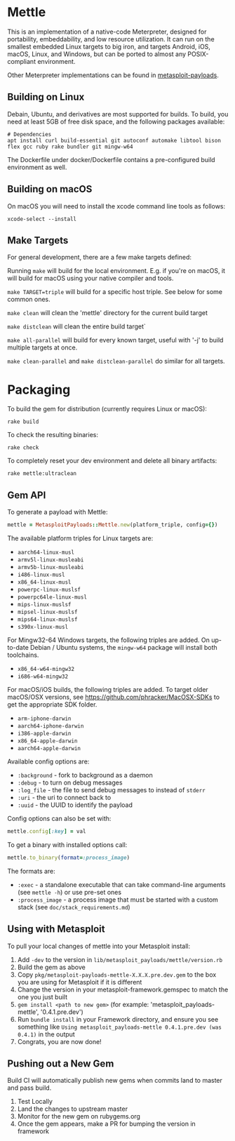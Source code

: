 Mettle
======

This is an implementation of a native-code Meterpreter, designed for
portability, embeddability, and low resource utilization. It can run on the
smallest embedded Linux targets to big iron, and targets Android, iOS, macOS,
Linux, and Windows, but can be ported to almost any POSIX-compliant
environment.

Other Meterpreter implementations can be found in [metasploit-payloads](https://github.com/rapid7/metasploit-payloads).

Building on Linux
------------

Debain, Ubuntu, and derivatives are most supported for builds. To build, you need at least 5GB of free disk space, and the following packages available:

```
# Dependencies
apt install curl build-essential git autoconf automake libtool bison flex gcc ruby rake bundler git mingw-w64
```

The Dockerfile under docker/Dockerfile contains a pre-configured build
environment as well.

Building on macOS
------------

On macOS you will need to install the xcode command line tools as follows:

```
xcode-select --install
```

Make Targets
------------

For general development, there are a few make targets defined:

Running `make` will build for the local environment. E.g. if you're on macOS,
it will build for macOS using your native compiler and tools.

`make TARGET=triple` will build for a specific host triple. See below for some
common ones.

`make clean` will clean the 'mettle' directory for the current build target

`make distclean` will clean the entire build target`

`make all-parallel` will build for every known target, useful with '-j' to build multiple targets at once.

`make clean-parallel` and `make distclean-parallel` do similar for all targets.

Packaging
=========

To build the gem for distribution (currently requires Linux or macOS):

```
rake build
```

To check the resulting binaries:

```
rake check
```

To completely reset your dev environment and delete all binary artifacts:

```
rake mettle:ultraclean
```

Gem API
-------

To generate a payload with Mettle:
```ruby
mettle = MetasploitPayloads::Mettle.new(platform_triple, config={})
```

The available platform triples for Linux targets are:

* `aarch64-linux-musl`
* `armv5l-linux-musleabi`
* `armv5b-linux-musleabi`
* `i486-linux-musl`
* `x86_64-linux-musl`
* `powerpc-linux-muslsf`
* `powerpc64le-linux-musl`
* `mips-linux-muslsf`
* `mipsel-linux-muslsf`
* `mips64-linux-muslsf`
* `s390x-linux-musl`

For Mingw32-64 Windows targets, the following triples are added. On up-to-date
Debian / Ubuntu systems, the `mingw-w64` package will install both toolchains.

* `x86_64-w64-mingw32`
* `i686-w64-mingw32`

For macOS/iOS builds, the following triples are added. To target older macOS/OSX
versions, see https://github.com/phracker/MacOSX-SDKs to get the appropriate
SDK folder.

* `arm-iphone-darwin`
* `aarch64-iphone-darwin`
* `i386-apple-darwin`
* `x86_64-apple-darwin`
* `aarch64-apple-darwin`

Available config options are:
* `:background` - fork to background as a daemon
* `:debug` - to turn on debug messages
* `:log_file` - the file to send debug messages to instead of `stderr`
* `:uri` - the uri to connect back to
* `:uuid` - the UUID to identify the payload

Config options can also be set with:
```ruby
mettle.config[:key] = val
```

To get a binary with installed options call:
```ruby
mettle.to_binary(format=:process_image)
```

The formats are:
* `:exec` - a standalone executable that can take command-line arguments (see `mettle -h`) or use pre-set ones
* `:process_image` - a process image that must be started with a custom stack (see `doc/stack_requirements.md`)


Using with Metasploit
---------------------

To pull your local changes of mettle into your Metasploit install:

1. Add `-dev` to the version in `lib/metasploit_payloads/mettle/version.rb`
2. Build the gem as above
3. Copy `pkg/metasploit-payloads-mettle-X.X.X.pre.dev.gem` to the box you are using for Metasploit if it is different
4. Change the version in your metasploit-framework.gemspec to match the one you just built
5. `gem install <path to new gem>` (for example: 'metasploit_payloads-mettle', '0.4.1.pre.dev')
6. Run `bundle install` in your Framework directory, and ensure you see something like `Using metasploit_payloads-mettle 0.4.1.pre.dev (was 0.4.1)` in the output
7. Congrats, you are now done!

Pushing out a New Gem
----------------------
Build CI will automatically publish new gems when commits land to master and pass build.
1. Test Locally
2. Land the changes to upstream master
3. Monitor for the new gem on rubygems.org
4. Once the gem appears, make a PR for bumping the version in framework

